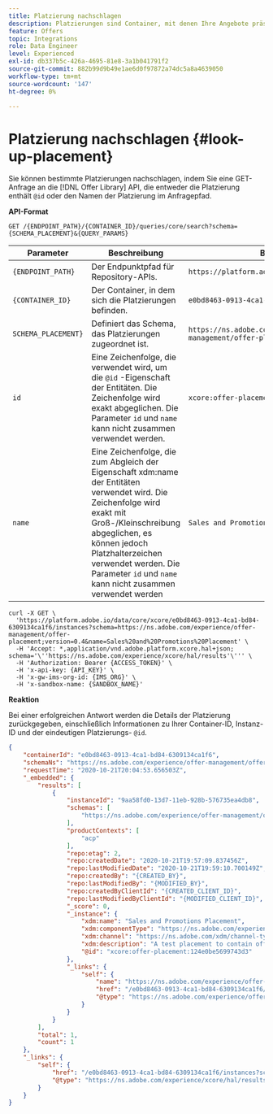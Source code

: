```yaml
---
title: Platzierung nachschlagen
description: Platzierungen sind Container, mit denen Ihre Angebote präsentiert werden.
feature: Offers
topic: Integrations
role: Data Engineer
level: Experienced
exl-id: db337b5c-426a-4695-81e8-3a1b041791f2
source-git-commit: 882b99d9b49e1ae6d0f97872a74dc5a8a4639050
workflow-type: tm+mt
source-wordcount: '147'
ht-degree: 0%

---
```


# Platzierung nachschlagen {#look-up-placement}

Sie können bestimmte Platzierungen nachschlagen, indem Sie eine GET-Anfrage an die [!DNL Offer Library] API, die entweder die Platzierung enthält `@id` oder den Namen der Platzierung im Anfragepfad.

**API-Format**

```http
GET /{ENDPOINT_PATH}/{CONTAINER_ID}/queries/core/search?schema={SCHEMA_PLACEMENT}&{QUERY_PARAMS}
```

| Parameter | Beschreibung | Beispiel |
| --------- | ----------- | ------- |
| `{ENDPOINT_PATH}` | Der Endpunktpfad für Repository-APIs. | `https://platform.adobe.io/data/core/xcore/` |
| `{CONTAINER_ID}` | Der Container, in dem sich die Platzierungen befinden. | `e0bd8463-0913-4ca1-bd84-6309134ca1f6` |
| `SCHEMA_PLACEMENT}` | Definiert das Schema, das Platzierungen zugeordnet ist. | `https://ns.adobe.com/experience/offer-management/offer-placement;version=0.4` |
| `id` | Eine Zeichenfolge, die verwendet wird, um die `@id` -Eigenschaft der Entitäten. Die Zeichenfolge wird exakt abgeglichen. Die Parameter `id` und `name` kann nicht zusammen verwendet werden. | `xcore:offer-placement:124541309805b7e8` |
| `name` | Eine Zeichenfolge, die zum Abgleich der Eigenschaft xdm:name der Entitäten verwendet wird. Die Zeichenfolge wird exakt mit Groß-/Kleinschreibung abgeglichen, es können jedoch Platzhalterzeichen verwendet werden. Die Parameter `id` und `name` kann nicht zusammen verwendet werden | `Sales and Promotions Placement` |

```shell
curl -X GET \
  'https://platform.adobe.io/data/core/xcore/e0bd8463-0913-4ca1-bd84-6309134ca1f6/instances?schema=https://ns.adobe.com/experience/offer-management/offer-placement;version=0.4&name=Sales%20and%20Promotions%20Placement' \
  -H 'Accept: *,application/vnd.adobe.platform.xcore.hal+json; schema='\''https://ns.adobe.com/experience/xcore/hal/results'\''' \
  -H 'Authorization: Bearer {ACCESS_TOKEN}' \
  -H 'x-api-key: {API_KEY}' \
  -H 'x-gw-ims-org-id: {IMS_ORG}' \
  -H 'x-sandbox-name: {SANDBOX_NAME}'
```

**Reaktion**

Bei einer erfolgreichen Antwort werden die Details der Platzierung zurückgegeben, einschließlich Informationen zu Ihrer Container-ID, Instanz-ID und der eindeutigen Platzierungs- `@id`.

```json
{
    "containerId": "e0bd8463-0913-4ca1-bd84-6309134ca1f6",
    "schemaNs": "https://ns.adobe.com/experience/offer-management/offer-placement;version=0.4",
    "requestTime": "2020-10-21T20:04:53.656503Z",
    "_embedded": {
        "results": [
            {
                "instanceId": "9aa58fd0-13d7-11eb-928b-576735ea4db8",
                "schemas": [
                    "https://ns.adobe.com/experience/offer-management/offer-placement;version=0.4"
                ],
                "productContexts": [
                    "acp"
                ],
                "repo:etag": 2,
                "repo:createdDate": "2020-10-21T19:57:09.837456Z",
                "repo:lastModifiedDate": "2020-10-21T19:59:10.700149Z",
                "repo:createdBy": "{CREATED_BY}",
                "repo:lastModifiedBy": "{MODIFIED_BY}",
                "repo:createdByClientId": "{CREATED_CLIENT_ID}",
                "repo:lastModifiedByClientId": "{MODIFIED_CLIENT_ID}",
                "_score": 0,
                "_instance": {
                    "xdm:name": "Sales and Promotions Placement",
                    "xdm:componentType": "https://ns.adobe.com/experience/offer-management/content-component-html",
                    "xdm:channel": "https://ns.adobe.com/xdm/channel-types/web",
                    "xdm:description": "A test placement to contain offers of sales and discounts",
                    "@id": "xcore:offer-placement:124e0be5699743d3"
                },
                "_links": {
                    "self": {
                        "name": "https://ns.adobe.com/experience/offer-management/offer-placement;version=0.4#9aa58fd0-13d7-11eb-928b-576735ea4db8",
                        "href": "/e0bd8463-0913-4ca1-bd84-6309134ca1f6/instances/9aa58fd0-13d7-11eb-928b-576735ea4db8",
                        "@type": "https://ns.adobe.com/experience/offer-management/offer-placement;version=0.4"
                    }
                }
            }
        ],
        "total": 1,
        "count": 1
    },
    "_links": {
        "self": {
            "href": "/e0bd8463-0913-4ca1-bd84-6309134ca1f6/instances?schema=https://ns.adobe.com/experience/offer-management/offer-placement;version=0.4&name=Sales%20and%20Promotions%20Placement",
            "@type": "https://ns.adobe.com/experience/xcore/hal/results"
        }
    }
}
```
